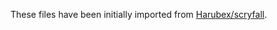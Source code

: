 These files have been initially imported from [Harubex/scryfall](https://github.com/Harubex/scryfall/tree/master/src).
